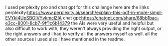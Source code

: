 I used perplexity pro and chat gpt for this challenge here are the links
perplexity:https://www.perplexity.ai/search/explain-this-pdf-in-more-simpl-EVYkI4UpSBOIVYvkmclZlA
chat gpt:https://chatgpt.com/share/68bb1bac-e3cc-8001-8cb7-9ff1c6b14379
the AIs were very useful and helpful but also difficult to work with, they weren't always providing the right output, or the right answers and i had to verify all the answers myself as well.
all the other sources i used also i have mentioned in the readme.
